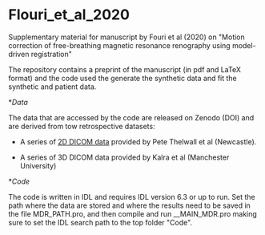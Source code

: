 # Flouri_et_al_2020
Supplementary material for manuscript by Fouri et al (2020) on "Motion correction of free-breathing magnetic resonance renography using model-driven registration"

The repository contains a preprint of the manuscript (in pdf and LaTeX format) and the code used the generate the synthetic data and fit the synthetic and patient data.

**Data*

The data that are accessed by the code are released on Zenodo (DOI) and are derived from tow retrospective datasets:

- A series of [2D DICOM data](https://doi.org/10.25405/data.ncl.13180328) provided by Pete Thelwall et al (Newcastle).

- A series of 3D DICOM data provided by Kalra et al (Manchester University)

**Code*

The code is written in IDL and requires IDL version 6.3 or up to run. Set the path where the data are stored and where the results need to be saved in the file MDR_PATH.pro, and then compile and run __MAIN_MDR.pro making sure to set the IDL search path to the top folder "Code".

 
